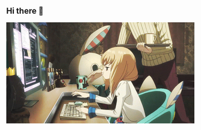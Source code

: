 ## Hi there 👋

<img src="https://github.com/paksi-13ro/paksi-13ro/blob/main/250967618-de30015f-dc5f-4ecf-a49b-ccd2b89776e4.gif" alt="The unlimited">
